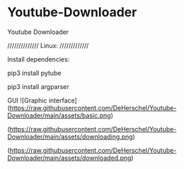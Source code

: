 # Youtube-Downloader
Youtube Downloader 

//////////////
Linux:
/////////////

Install dependencies:

pip3 install pytube

pip3 install argparser

GUI
![Graphic interface]
(https://raw.githubusercontent.com/DeHerschel/Youtube-Downloader/main/assets/basic.png)

(https://raw.githubusercontent.com/DeHerschel/Youtube-Downloader/main/assets/downloading.png)

(https://raw.githubusercontent.com/DeHerschel/Youtube-Downloader/main/assets/downloaded.png)
